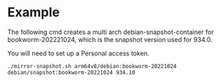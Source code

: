 

# Example
The following cmd creates a multi arch debian-snapshot-container for bookworm-202221024, 
which is the snapshot version used for 934.0.

You will need to set up a Personal access token.
```
./mirror-snapshot.sh arm64v8/debian:bookworm-20221024  debian/snapshot:bookworm-20221024 934.10
```



